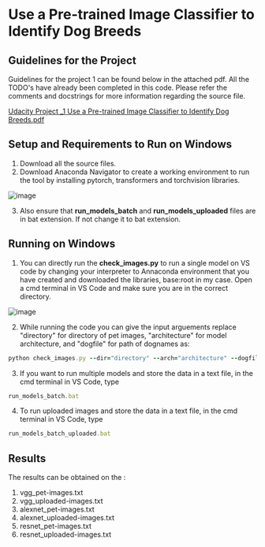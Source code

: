 <h1>Use a Pre-trained Image Classifier to Identify Dog Breeds</h1>

<h2>Guidelines for the Project</h2>

Guidelines for the project 1 can be found below in the attached pdf. All the TODO's have already been completed in this code. Please refer the comments and docstrings for more information regarding the source file.

[Udacity Project _1 Use a Pre-trained Image Classifier to Identify Dog Breeds.pdf](https://github.com/PranavDarshan/Udacity-Projects/files/13260250/Udacity.Project._1.Use.a.Pre-trained.Image.Classifier.to.Identify.Dog.Breeds.pdf)


<h2>Setup and Requirements to Run on Windows</h2>

1. Download all the source files.
2. Download Anaconda Navigator to create a working environment to run the tool by installing pytorch, transformers and torchvision libraries.
 
 ![image](https://github.com/PranavDarshan/Udacity-Projects/assets/65911046/1b4dd7cd-1185-4532-9a4a-e7cafe9d0461)

3. Also ensure that <b>run_models_batch</b> and <b>run_models_uploaded</b> files are in bat extension. If not change it to bat extension.

<h2>Running on Windows</h2>

1. You can directly run the <b>check_images.py</b> to run a single model on VS code by changing your interpreter to Annaconda environment that you have created and downloaded the libraries, base:root in my case. Open a cmd terminal in VS Code and make sure you are in the correct directory.

![image](https://github.com/PranavDarshan/Udacity-Projects/assets/65911046/d08d4a11-73c6-4a62-8f15-5d08e285ade4)


2. While running the code you can give the input arguements
   replace "directory" for directory of pet images, "architecture" for model architecture, and "dogfile" for path of dognames as:
  ```ruby
python check_images.py --dir="directory" --arch="architecture" --dogfile="dogfile" 
```
 3. If you want to run multiple models and store the data in a text file, in the cmd terminal in VS Code, type
  ```ruby
run_models_batch.bat
```

4. To run uploaded images and store the data in a text file, in the cmd terminal in VS Code, type
  ```ruby
run_models_batch_uploaded.bat
```
<h2>Results</h2>

The results can be obtained on the :
1. vgg_pet-images.txt
2. vgg_uploaded-images.txt
3. alexnet_pet-images.txt
4. alexnet_uploaded-images.txt
5. resnet_pet-images.txt
6. resnet_uploaded-images.txt
